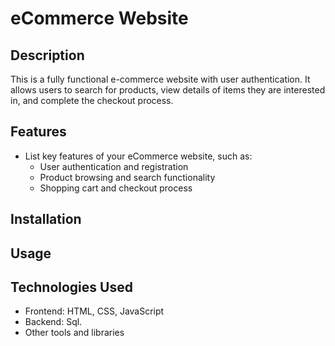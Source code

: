 # eCommerce Website 

## Description
This is a fully functional e-commerce website with user authentication. It allows users to search for products, view details of items they are interested in, and complete the checkout process.

## Features

- List key features of your eCommerce website, such as:
  - User authentication and registration
  - Product browsing and search functionality
  - Shopping cart and checkout process

## Installation

## Usage


## Technologies Used
- Frontend: HTML, CSS, JavaScript
- Backend: Sql.
- Other tools and libraries

